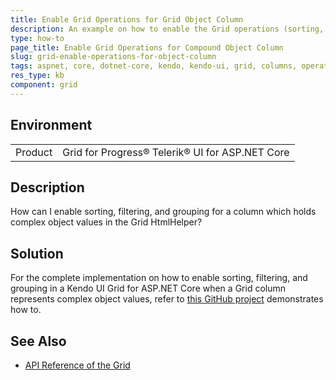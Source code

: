 ```yaml
---
title: Enable Grid Operations for Grid Object Column
description: An example on how to enable the Grid operations (sorting, filtering, grouping) for a column which represents a compound object with Telerik UI for ASP.NET Core.
type: how-to
page_title: Enable Grid Operations for Compound Object Column
slug: grid-enable-operations-for-object-column
tags: aspnet, core, dotnet-core, kendo, kendo-ui, grid, columns, operations, filtering, sorting
res_type: kb
component: grid
---
```


## Environment

<table>
 <tr>
  <td>Product</td>
  <td>Grid for Progress® Telerik® UI for ASP.NET Core</td>
 </tr>
</table>

## Description

How can I enable sorting, filtering, and grouping for a column which holds complex object values in the Grid HtmlHelper?

## Solution

For the complete implementation on how to enable sorting, filtering, and grouping in a Kendo UI Grid for ASP.NET Core when a Grid column represents complex object values, refer to [this GitHub project](https://github.com/telerik/ui-for-aspnet-core-examples/blob/master/Telerik.Examples.Mvc/Telerik.Examples.Mvc/Views/Grid/EnableOperationsForObjectColumn.cshtml) demonstrates how to.

## See Also

* [API Reference of the Grid](https://docs.telerik.com/kendo-ui/api/javascript/ui/grid)
